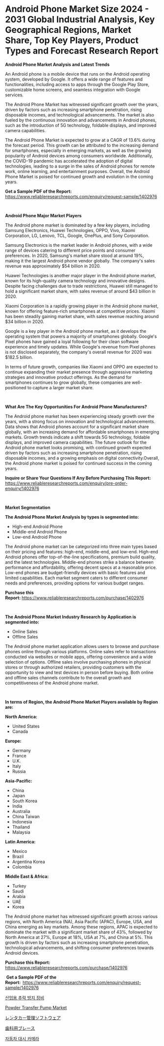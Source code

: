 <p><h1>Android Phone Market Size 2024 - 2031 Global Industrial Analysis, Key Geographical Regions, Market Share, Top Key Players, Product Types and Forecast Research Report</h1></p><p><strong>Android Phone Market Analysis and Latest Trends</strong></p>
<p><p>An Android phone is a mobile device that runs on the Android operating system, developed by Google. It offers a wide range of features and functionalities, including access to apps through the Google Play Store, customizable home screens, and seamless integration with Google services.</p><p>The Android Phone Market has witnessed significant growth over the years, driven by factors such as increasing smartphone penetration, rising disposable incomes, and technological advancements. The market is also fueled by the continuous innovation and advancements in Android phones, such as the introduction of 5G technology, foldable displays, and improved camera capabilities.</p><p>The Android Phone Market is expected to grow at a CAGR of 13.6% during the forecast period. This growth can be attributed to the increasing demand for smartphones, especially in emerging markets, as well as the growing popularity of Android devices among consumers worldwide. Additionally, the COVID-19 pandemic has accelerated the adoption of digital technologies, leading to a surge in the sales of Android phones for remote work, online learning, and entertainment purposes. Overall, the Android Phone Market is poised for continued growth and evolution in the coming years.</p></p>
<p><strong>Get a Sample PDF of the Report:&nbsp;</strong> <a href="https://www.reliableresearchreports.com/enquiry/request-sample/1402976">https://www.reliableresearchreports.com/enquiry/request-sample/1402976</a></p>
<p>&nbsp;</p>
<p><strong>Android Phone Major Market Players</strong></p>
<p><p>The Android phone market is dominated by a few key players, including Samsung Electronics, Huawei Technologies, OPPO, Vivo, Xiaomi Corporation, LG, Lenovo, TCL, Google, OnePlus, and Sony Corporation. </p><p>Samsung Electronics is the market leader in Android phones, with a wide range of devices catering to different price points and consumer preferences. In 2020, Samsung's market share stood at around 19%, making it the largest Android phone vendor globally. The company's sales revenue was approximately $54 billion in 2020.</p><p>Huawei Technologies is another major player in the Android phone market, known for its high-quality camera technology and innovative designs. Despite facing challenges due to trade restrictions, Huawei still managed to hold a significant market share, with sales revenue of around $43 billion in 2020.</p><p>Xiaomi Corporation is a rapidly growing player in the Android phone market, known for offering feature-rich smartphones at competitive prices. Xiaomi has been steadily gaining market share, with sales revenue reaching around $34 billion in 2020.</p><p>Google is a key player in the Android phone market, as it develops the operating system that powers a majority of smartphones globally. Google's Pixel phones have gained a loyal following for their clean software experience and timely updates. While Google's revenue from Pixel phones is not disclosed separately, the company's overall revenue for 2020 was $182.5 billion.</p><p>In terms of future growth, companies like Xiaomi and OPPO are expected to continue expanding their market presence through aggressive marketing strategies and innovative product offerings. As the demand for smartphones continues to grow globally, these companies are well-positioned to capture a larger market share.</p></p>
<p>&nbsp;</p>
<p><strong>What Are The Key Opportunities For Android Phone Manufacturers?</strong></p>
<p><p>The Android phone market has been experiencing steady growth over the years, with a strong focus on innovation and technological advancements. Data shows that Android phones account for a significant market share globally, with an increasing demand for affordable smartphones in emerging markets. Growth trends indicate a shift towards 5G technology, foldable displays, and improved camera capabilities. The future outlook for the Android phone market looks promising, with continued growth expected driven by factors such as increasing smartphone penetration, rising disposable incomes, and a growing emphasis on digital connectivity.Overall, the Android phone market is poised for continued success in the coming years.</p></p>
<p><strong>Inquire or Share Your Questions If Any Before Purchasing This Report:</strong> <a href="https://www.reliableresearchreports.com/enquiry/pre-order-enquiry/1402976">https://www.reliableresearchreports.com/enquiry/pre-order-enquiry/1402976</a></p>
<p>&nbsp;</p>
<p><strong>Market Segmentation</strong></p>
<p><strong>The Android Phone Market Analysis by types is segmented into:</strong></p>
<p><ul><li>High-end Android Phone</li><li>Middle-end Android Phone</li><li>Low-end Android Phone</li></ul></p>
<p><p>The Android phone market can be categorized into three main types based on their pricing and features: high-end, middle-end, and low-end. High-end Android phones offer top-of-the-line specifications, premium build quality, and the latest technologies. Middle-end phones strike a balance between performance and affordability, offering decent specs at a reasonable price. Low-end phones are budget-friendly devices with basic features and limited capabilities. Each market segment caters to different consumer needs and preferences, providing options for various budget ranges.</p></p>
<p><strong>Purchase this Report:&nbsp;</strong><a href="https://www.reliableresearchreports.com/purchase/1402976">https://www.reliableresearchreports.com/purchase/1402976</a></p>
<p>&nbsp;</p>
<p><strong>The Android Phone Market Industry Research by Application is segmented into:</strong></p>
<p><ul><li>Online Sales</li><li>Offline Sales</li></ul></p>
<p><p>The Android phone market application allows users to browse and purchase phones online through various platforms. Online sales refer to transactions conducted via websites or mobile apps, offering convenience and a wide selection of options. Offline sales involve purchasing phones in physical stores or through authorized retailers, providing customers with the opportunity to view and test devices in person before buying. Both online and offline sales channels contribute to the overall growth and competitiveness of the Android phone market.</p></p>
<p>&nbsp;</p>
<p><strong>In terms of Region, the Android Phone Market Players available by Region are:</strong></p>
<p>
    <p> <strong> North America: </strong>
        <ul>
            <li>United States</li>
            <li>Canada</li>
        </ul>
        </p> 
    <p> <strong> Europe: </strong>
        <ul>
            <li>Germany</li>
            <li>France</li>
            <li>U.K.</li>
            <li>Italy</li>
            <li>Russia</li>
        </ul>
        </p> 
    <p> <strong> Asia-Pacific: </strong>
        <ul>
            <li>China</li>
            <li>Japan</li>
            <li>South Korea</li>
            <li>India</li>
            <li>Australia</li>
            <li>China Taiwan</li>
            <li>Indonesia</li>
            <li>Thailand</li>
            <li>Malaysia</li>
        </ul>
        </p> 
    <p> <strong> Latin America: </strong>
        <ul>
            <li>Mexico</li>
            <li>Brazil</li>
            <li>Argentina Korea</li>
            <li>Colombia</li>
        </ul>
        </p> 
    <p> <strong> Middle East & Africa: </strong>
        <ul>
            <li>Turkey</li>
            <li>Saudi</li>
            <li>Arabia</li>
            <li>UAE</li>
            <li>Korea</li>
        </ul>
    </p>
    </p>
<p><p>The Android phone market has witnessed significant growth across various regions, with North America (NA), Asia Pacific (APAC), Europe, USA, and China emerging as key markets. Among these regions, APAC is expected to dominate the market with a significant market share of 43%, followed by North America at 27%, Europe at 18%, USA at 7%, and China at 5%. This growth is driven by factors such as increasing smartphone penetration, technological advancements, and shifting consumer preferences towards Android devices.</p></p>
<p><strong>Purchase this Report: </strong><a href="https://www.reliableresearchreports.com/purchase/1402976">https://www.reliableresearchreports.com/purchase/1402976</a></p>
<p>&nbsp;<strong>Get a Sample PDF of the Report:&nbsp;&nbsp;</strong><a href="https://www.reliableresearchreports.com/enquiry/request-sample/1402976">https://www.reliableresearchreports.com/enquiry/request-sample/1402976</a></p>
<p><strong></strong></p>
<p><p><a href="https://medium.com/@stephenstevens11/%EC%82%B0%EC%97%85%EC%9A%A9-%EB%82%99%EC%83%81-%EB%B0%A9%EC%A7%80-%EC%9E%A5%EB%B9%84-%EC%8B%9C%EC%9E%A5-%EC%8B%9C%EC%9E%A5-%EC%A0%90%EC%9C%A0%EC%9C%A8-%EC%8B%9C%EC%9E%A5-%EB%8F%99%ED%96%A5-%EB%B0%8F-%EB%AF%B8%EB%9E%98-%EC%84%B1%EC%9E%A5-%ED%83%90%EC%83%89-0ffe1fefc0ba">산업용 추락 방지 장비</a></p><p><a href="https://github.com/ChiragRP21/Market-Research-Report-List-3/blob/main/powder-transfer-pump-market.md">Powder Transfer Pump Market</a></p><p><a href="https://github.com/hwbcz413288296/Market-Research-Report-List-1/blob/main/4811862183708.md">レンタカー管理ソフトウェア</a></p><p><a href="https://medium.com/@tyreekgoodwin/%E6%AD%AF%E7%A7%91%E3%83%96%E3%83%AC%E3%83%BC%E3%82%B9%E5%B8%82%E5%A0%B4-%E3%83%9E%E3%83%BC%E3%82%B1%E3%83%83%E3%83%88%E3%82%B7%E3%82%A7%E3%82%A2-%E5%B8%82%E5%A0%B4%E5%8B%95%E5%90%91-%E3%81%8A%E3%82%88%E3%81%B3%E5%B0%86%E6%9D%A5%E3%81%AE%E6%88%90%E9%95%B7%E3%82%92%E6%8E%A2%E3%82%8B-f2f5a34f1415">歯科用ブレース</a></p><p><a href="https://medium.com/@stephenstevens11/%EC%9E%90%EB%8F%99%EC%B0%A8-%EB%8C%80%EC%8B%9C-%EC%BA%A0%EC%9D%98-%EC%8B%9C%EC%9E%A5%EC%9D%80-%EC%8B%9C%EC%9E%A5-%EC%A0%90%EC%9C%A0%EC%9C%A8-%EC%8B%9C%EC%9E%A5-%ED%8A%B8%EB%A0%8C%EB%93%9C-%EB%B0%8F-%EC%8B%9C%EC%9E%A5-%EC%84%B1%EC%9E%A5%EC%97%90-%EA%B4%80%ED%95%9C-%EC%A0%95%EB%B3%B4%EB%A5%BC-%EC%A0%9C%EA%B3%B5%ED%95%A9%EB%8B%88%EB%8B%A4-2192e812fa28">자동차 대시 카메라</a></p></p>